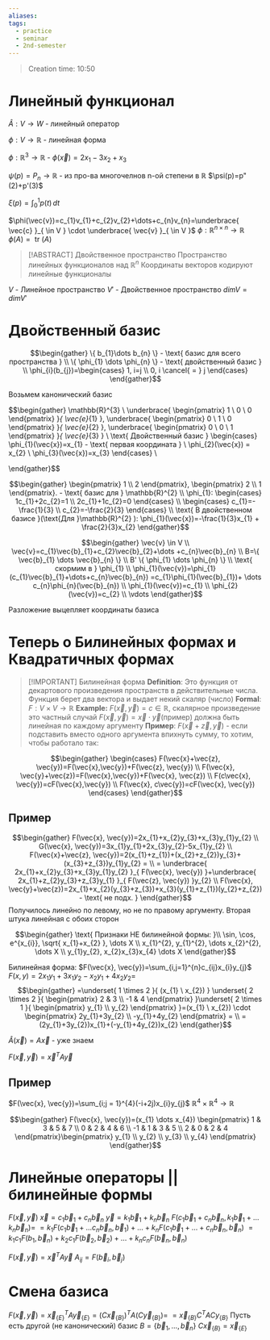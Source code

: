 ```yaml
---
aliases: 
tags:
  - practice
  - seminar
  - 2nd-semester
---
```


> Creation time: 10:50

# Линейный функционал

$\hat{A} : V \to W$ - линейный оператор

$\phi : V \to \mathbb{R}$ - линейная форма

$\phi : \mathbb{R}^{3} \to \mathbb{R}$ - $\phi(\vec{x})=2x_{1}-3x_{2}+x_{3}$

$\psi(p)=P_{n}\to \mathbb{R}$ - из про-ва многочелнов n-ой степени в $\mathbb{R}$
$\psi(p)=p"(2)+p'(3)$

$\xi(p)=\int _{0}^{1}p(t) \, dt$

$\phi(\vec{v})=c_{1}v_{1}+c_{2}v_{2}+\dots+c_{n}v_{n}=\underbrace{ \vec{c} }_{  \in V } \cdot \underbrace{ \vec{v} }_{  \in V }$
$\phi : \mathbb{R}^{n \times n} \to \mathbb{R}$
$\phi(A)=\text{ tr }(A)$

>[!ABSTRACT] Двойственное пространство
>Пространство линейных функционалов над $\mathbb{R}^{n}$
>Координаты векторов кодируют линейные функционалы

$V$ - Линейное пространство
$V'$ - Двойственное пространство
$dim V=dim V'$

# Двойственный базис

$$\begin{gather}
\{ b_{1}\dots b_{n} \} - \text{ базис для всего пространства } \\
\{ \phi_{1} \dots \phi_{n} \} - \text{ двойственный базис } \\
\phi_{i}(b_{j})=\begin{cases}
1, i=j \\
0, i \cancel{ = } j
\end{cases}
\end{gather}$$

Возьмем канонический базис

$$\begin{gather}
\mathbb{R}^{3} \\
\underbrace{ \begin{pmatrix}
1 \\
0 \\
0
\end{pmatrix} }_{ \vec{e}_{1} }, \underbrace{ \begin{pmatrix}
0 \\
1 \\
0
\end{pmatrix} }_{ \vec{e}_{2} }, \underbrace{ \begin{pmatrix}
0 \\
0 \\
1
\end{pmatrix} }_{ \vec{e}_{3} } \\
\text{ Двойственный базис } \begin{cases}
\phi_{1}(\vec{x})=x_{1} - \text{ первая координата } \\
\phi_{2}(\vec{x}) = x_{2} \\
\phi_{3}(\vec{x})=x_{3}
\end{cases} \\

\end{gather}$$

$$\begin{gather}
\begin{pmatrix}
1 \\
2
\end{pmatrix}, \begin{pmatrix}
2 \\
1
\end{pmatrix}. - \text{ базис для } \mathbb{R}^{2}  \\
\phi_{1}: \begin{cases}
1c_{1}+2c_{2}=1 \\
2c_{1}+1c_{2}=0
\end{cases} \\
\begin{cases}
c_{1}=-\frac{1}{3}  \\
c_{2}=-\frac{2}{3}
\end{cases} \\
\text{ В двойственном базисе }(\text{Для }\mathbb{R}^{2} ): \phi_{1}(\vec{x})=-\frac{1}{3}x_{1} + \frac{2}{3}x_{2}
\end{gather}$$

$$\begin{gather}
\vec{v}  \in  V \\
\vec{v}=c_{1}\vec{b}_{1}+c_{2}\vec{b}_{2}+\dots +c_{n}\vec{b}_{n} \\
B=\{ \vec{b}_{1} \dots \vec{b}_{n} \} \\
B' \{ \phi_{1} \dots \phi_{n} \} \\
\text{ скормим в  } \phi_{1} \\
\phi_{1}(\vec{v})=\phi_{1}(c_{1}\vec{b}_{1}+\dots+c_{n}\vec{b}_{n}) =c_{1}\phi_{1}(\vec{b}_{1})+ \dots c_{n}\phi_{n}(\vec{b}_{n}) \\
\phi_{1}(\vec{v})=c_{1} \\
\phi_{2}(\vec{v})=c_{2} \\
\vdots 
\end{gather}$$

Разложение выцепляет координаты базиса

# Теперь о Билинейных формах и Квадратичных формах

>[!IMPORTANT] Билинейная форма
>**Definition**: Это функция от декартового произведения пространств в действительные числа. Функция берет два вектора и выдает некий скаляр (число)
>**Formal**: $F:V\times V\to \mathbb{R}$ 
>**Example:** $F(\vec{x}, \vec{y})=c  \in \mathbb{R}$, скалярное произведение это частный случай $F(\vec{x}, \vec{y})=\vec{x} \cdot \vec{y} (\text{пример})$
>должна быть линейная по каждому аргументу
>**Пример**: $F(\vec{x}+\vec{z}, \vec{y})$ - если подставить вместо одного аргумента впихнуть сумму, то хотим, чтобы работало так: 

$$\begin{gather}
\begin{cases}
F(\vec{x}+\vec{z},  \vec{y})=F(\vec{x},\vec{y})+F(\vec{z}, \vec{y}) \\
F(\vec{x}, \vec{y}+\vec{z})=F(\vec{x},\vec{y})+F(\vec{x}, \vec{z}) \\
F(c\vec{x},  \vec{y})=cF(\vec{x},\vec{y}) \\
F(\vec{x}, c\vec{y})=cF(\vec{x}, \vec{y})
\end{cases}
\end{gather}$$


## Пример

$$\begin{gather}
F(\vec{x}, \vec{y})=2x_{1}+x_{2}y_{3}+x_{3}y_{1}y_{2} \\
G(\vec{x}, \vec{y})=3x_{1}y_{1}+2x_{3}y_{2}-5x_{1}y_{2} \\
F(\vec{x}+\vec{z}, \vec{y})=2(x_{1}+z_{1})+(x_{2}+z_{2})y_{3}+(x_{3}+z_{3})y_{1}y_{2} = \\ 
= \underbrace{ 2x_{1}+x_{2}y_{3}+x_{3}y_{1}y_{2} }_{ F(\vec{x}, \vec{y}) }+\underbrace{ 2x_{1}+z_{2}y_{3}+z_{3}y_{1} }_{ F(\vec{z}, \vec{y}) }y_{2} \\
F(\vec{x}, \vec{y}+\vec{z})=2x_{1}+x_{2}(y_{3}+z_{3})+x_{3}(y_{1}+z_{1})(y_{2}+z_{2}) - \text{ не подх. } 
\end{gather}$$
Получилось линейно по левому, но не по правому аргументу.
Вторая штука линейная с обоих сторон

$$\begin{gather}
\text{ Признаки НЕ билинейной формы: }\\
\sin, \cos, e^{x_{i}}, \sqrt{ x_{1}+x_{2} }, \dots X \\
x_{1}^{2}, y_{1}^{2}, \dots x_{2}^{2}, \dots X \\
y_{1}y_{2}, x_{2}x_{3}x_{4} \dots X
\end{gather}$$

Билинейная форма: $F(\vec{x}, \vec{y})=\sum_{i,j=1}^{n}c_{ij}x_{i}y_{j}$
$F(x,y)=2x_{1}y_{1}+3x_{1}y_{2}-x_{2}y_{1}+4x_{2}y_{2}=$
$$\begin{gather}
=\underset{ 1 \times 2 }{ (x_{1} \ x_{2}) } \underset{ 2 \times 2 }{ \begin{pmatrix}
2 & 3 \\
-1 & 4
\end{pmatrix} }\underset{ 2 \times 1 }{ \begin{pmatrix}
y_{1} \\
y_{2} 
\end{pmatrix} }=(x_{1} \ x_{2}) \cdot \begin{pmatrix}
2y_{1}+3y_{2} \\
-y_{1}+4y_{2}
\end{pmatrix} = \\ 
= (2y_{1}+3y_{2})x_{1}+(-y_{1}+4y_{2})x_{2}
\end{gather}$$


$\hat{A}(\vec{x})=A\vec{x}$ - уже знаем

$F(\vec{x}, \vec{y})=\vec{x}^{T}A\vec{y}$

## Пример

$F(\vec{x}, \vec{y})=\sum_{i;j = 1}^{4}(-i+2j)x_{i}y_{j}$
$\mathbb{R}^{4} \times \mathbb{R}^{4} \to \mathbb{R}$

$$\begin{gather}
F(\vec{x}, \vec{y})=(x_{1} \dots x_{4}) \begin{pmatrix}
1 & 3 & 5 & 7 \\
0 & 2 & 4 & 6 \\
-1 & 1 & 3 & 5 \\
2 & 0 & 2 & 4
\end{pmatrix}\begin{pmatrix}
y_{1} \\
y_{2} \\
y_{3} \\
y_{4}
\end{pmatrix}
\end{gather}$$

# Линейные операторы || билинейные формы

$F(\vec{x}, \vec{y})$
$\vec{x}=c_{1}\vec{b}_{1}+c_{n}\vec{b}_{n}$
$\vec{y}=k_{1}\vec{b}_{1}+k_{n}\vec{b}_{n}$
$F(c_{1}\vec{b}_{1}+c_{n}\vec{b}_{n}, k_{1}\vec{b}_{1}+\dots k_{n}\vec{b}_{n})=$
$=k_{1}F(c_{1}\vec{b}_{1}+\dots c_{n}\vec{b}_{n}, \vec{b}_{1})+\dots+k_{n}F(c_{1}\vec{b}_{1}+\dots+c_{n}\vec{b}_{n}, \vec{b}_{n})$
$=k_{1}c_{1}F(b_{1}, \vec{b}_{n})+k_{2}c_{1}F(\vec{b}_{2}, \vec{b}_{2})+\dots+k_{n} c_{n} F(\vec{b}_{n}, \vec{b}_{n})$

$F(\vec{x}, \vec{y})=\vec{x}^{T}A\vec{y}$
$A_{ij}=F(\vec{b}_{i}, \vec{b}_{j})$

# Смена базиса 

$F(\vec{x}, \vec{y})=\vec{x}_{\{ E \}}^{T}A\vec{y}_{\{ E \}}=(C\vec{x}_{\{ B \}})^{T}A(C\vec{y}_{\{ B \}})=$
$=\vec{x}_{\{ B \}}C^{T}ACy_{\{ B \}}$
Пусть есть другой (не канонический) базис
$B=\{ \vec{b}_{1}, \dots, \vec{b}_{n} \}$
$C\vec{x}_{\{ B \}}=\vec{x}_{\{ E \}}$
